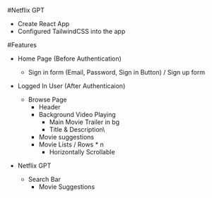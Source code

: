 #Netflix GPT

- Create React App
- Configured TailwindCSS into the app

#Features

- Home Page (Before Authentication)

  - Sign in form (Email, Password, Sign in Button) / Sign up form

- Logged In User (After Authenticaion)

  - Browse Page
    - Header
    - Background Video Playing
      - Main Movie Trailer in bg
      - Title & Description\
    - Movie suggestions
    - Movie Lists / Rows \* n
      - Horizontally Scrollable

- Netflix GPT
  - Search Bar
    - Movie Suggestions
